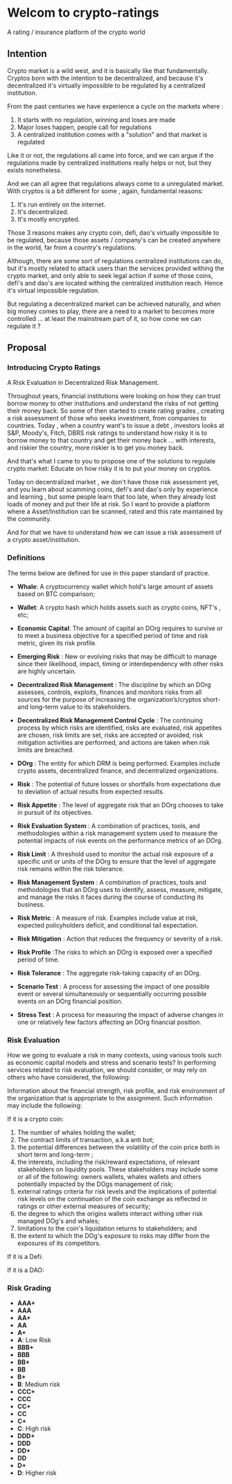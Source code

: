 # Welcom to crypto-ratings
A rating / insurance platform of the crypto world

## Intention

Crypto market is a wild west, and it is basically like that fundamentally. Cryptos born with the intention to be decentralized, and because it's decentralized it's virtually impossible to be regulated by a centralized institution.

From the past centuries we have experience a cycle on the markets where :

1. It starts with no regulation, winning and loses are made
2. Major loses happen, people call for regulations
3. A centralized institution comes with a "solution" and that market is regulated


Like it or not, the regulations all came into force, and we can argue if the regulations made by centralized institutions really helps or not, but they exists nonetheless.

And we can all agree that regulations always come to a unregulated market. With cryptos is a bit different for some , again, fundamental reasons:

1. It's run entirely on the internet.
2. It's decentralized.
3. It's mostly encrypted.

Those 3 reasons makes any crypto coin, defi, dao's virtually impossible to be regulated, because those assets / company's can be created anywhere in the world, far from a country's regulations.

Although, there are some sort of regulations centralized institutions can do, but it's mostly related to attack users than the services provided withing the crypto market, and only able to seek legal action if some of those coins, defi's and dao's are located withing the centralized institution reach. Hence it's virtual impossible regulation.

But regulating a decentralized market can be achieved naturally, and when big money comes to play, there are a need to a market to becomes more controlled ... at least the mainstream part of it, so how come we can regulate it ?

## Proposal

### Introducing Crypto Ratings

A Risk Evaluation in Decentralized Risk Management.

Throughout years, financial institutions were looking on how they can trust borrow money to other institutions and understand the risks of not getting their money back. So some of then started to create rating grades , creating a risk assessment of those who seeks investment, from companies to countries. Today , when a country want's to issue a debt , investors looks at S&P, Moody's, Fitch, DBRS risk ratings to understand how risky it is to borrow money to that country and get their money back ... with interests, and riskier the country, more riskier is to get you money back.

And that's what I came to you to propose one of the solutions to regulate crypto market: Educate on how risky it is to put your money on cryptos.

Today on decentralized market , we don't have those risk assessment yet, and you learn about scamming coins, defi's and dao's only by experience and learning , but some people learn that too late, when they already lost loads of money and put their life at risk. So I want to provide a platform where a Asset/Institution can be scanned, rated and this rate maintained by the community.

And for that we have to understand how we can issue a risk assessment of a crypto asset/institution.

### Definitions

The terms below are defined for use in this paper standard of practice.

- **Whale**: A cryptocurrency wallet which hold's large amount of assets based on BTC comparison;
- **Wallet**: A crypto hash which holds assets such as crypto coins, NFT's , etc;
- **Economic Capital**: The amount of capital an DOrg requires to survive or to meet
a business objective for a specified period of time and risk metric, given its risk profile.

- **Emerging Risk** : New or evolving risks that may be difficult to manage since their
likelihood, impact, timing or interdependency with other risks are highly uncertain.

- **Decentralized Risk Management** : The discipline by which an DOrg assesses, controls, exploits, finances and monitors risks from all sources for the purpose
of increasing the organization’s/cryptos short- and long-term value to its stakeholders.

- **Decentralized Risk Management Control Cycle** : The continuing process by which risks are
identified, risks are evaluated, risk appetites are chosen, risk limits are set, risks are
accepted or avoided, risk mitigation activities are performed, and actions are taken when
risk limits are breached.

- **DOrg** : The entity for which DRM is being performed. Examples include crypto assets, decentralized finance, and decentralized organizations.

- **Risk** : The potential of future losses or shortfalls from expectations due to deviation of
actual results from expected results.

- **Risk Appetite** : The level of aggregate risk that an DOrg chooses to take in pursuit
of its objectives.

- **Risk Evaluation System** : A combination of practices, tools, and methodologies within a
risk management system used to measure the potential impacts of risk events on the
performance metrics of an DOrg.

- **Risk Limit** : A threshold used to monitor the actual risk exposure of a specific unit or
units of the DOrg to ensure that the level of aggregate risk remains within the risk
tolerance.

- **Risk Management System** : A combination of practices, tools and methodologies that an
DOrg uses to identify, assess, measure, mitigate, and manage the risks it faces
during the course of conducting its business.

- **Risk Metric** : A measure of risk. Examples include value at risk, expected policyholders
deficit, and conditional tail expectation.

- **Risk Mitigation** : Action that reduces the frequency or severity of a risk.

- **Risk Profile** :The risks to which an DOrg is exposed over a specified period of
time.

- **Risk Tolerance** : The aggregate risk-taking capacity of an DOrg.

- **Scenario Test** : A process for assessing the impact of one possible event or several
simultaneously or sequentially occurring possible events on an DOrg financial
position.

- **Stress Test** : A process for measuring the impact of adverse changes in one or relatively
few factors affecting an DOrg financial position.


### Risk Evaluation

How we going to evaluate a risk in many contexts, using various tools such as economic capital models and stress and scenario tests? In
performing services related to risk evaluation, we should consider, or may rely on others who have considered, the following:

Information about the financial strength, risk profile, and risk environment of the
organization that is appropriate to the assignment. Such information may include
the following:

If it is a crypto coin:

1. The number of whales holding the wallet;
2. The contract limits of transaction, a.k.a anti bot;
3. the potential differences between the volatility of the coin price both in short term and long-term ;
4. the interests, including the risk/reward expectations, of relevant
 stakeholders on liquidity pools. These stakeholders may include some or all of the following:
 owners wallets, whales wallets and others potentially impacted by the
 DOgs management of risk;
5. external ratings criteria for risk levels and the implications of
 potential risk levels on the continuation of the coin exchange as reflected
 in ratings or other external measures of security;
6. the degree to which the origins wallets interact withing other risk managed DOg's and whales;
7. limitations to the coin's liquidation returns to stakeholders; and
8. the extent to which the DOg's exposure to risks may differ from
 the exposures of its competitors.

 If it is a Defi:
 


If it is a DAO:





### Risk Grading

- **AAA+**
- **AAA**
- **AA+** 
- **AA**
- **A+**
- **A**: Low Risk
- **BBB+**
- **BBB**
- **BB+**
- **BB**
- **B+**
- **B**: Medium risk
- **CCC+**
- **CCC**
- **CC+**
- **CC**
- **C+**
- **C**: High risk
- **DDD+**
- **DDD**
- **DD+**
- **DD**
- **D+**
- **D**: Higher risk